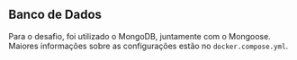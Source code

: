 ## Banco de Dados

Para o desafio, foi utilizado o MongoDB, juntamente com o Mongoose.
Maiores informações sobre as configurações estão no `docker.compose.yml`.